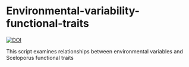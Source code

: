# Environmental-variability-functional-traits
[![DOI](https://zenodo.org/badge/221325586.svg)](https://zenodo.org/badge/latestdoi/221325586)

This script examines relationships between environmental variables and Sceloporus functional traits
